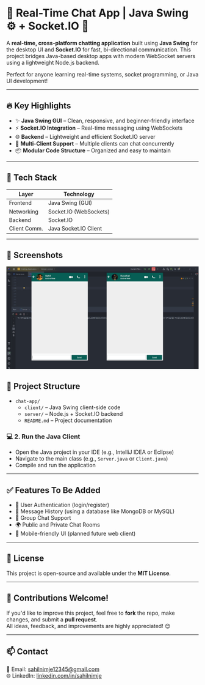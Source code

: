 # 💬 Real-Time Chat App | Java Swing ⚙️ + Socket.IO 🚀

A **real-time, cross-platform chatting application** built using **Java Swing** for the desktop UI and **Socket.IO** for fast, bi-directional communication. This project bridges Java-based desktop apps with modern WebSocket servers using a lightweight Node.js backend.

Perfect for anyone learning real-time systems, socket programming, or Java UI development!

---

## 🔥 Key Highlights

- ✨ **Java Swing GUI** – Clean, responsive, and beginner-friendly interface
- ⚡ **Socket.IO Integration** – Real-time messaging using WebSockets
- 🌐 **Backend** – Lightweight and efficient Socket.IO server
- 👥 **Multi-Client Support** – Multiple clients can chat concurrently
- 📦 **Modular Code Structure** – Organized and easy to maintain

---

## 🧠 Tech Stack

| Layer           | Technology            |
|----------------|------------------------|
| Frontend        | Java Swing (GUI)       |
| Networking      | Socket.IO (WebSockets) |
| Backend         | Socket.IO     |
| Client Comm.    | Java Socket.IO Client  |

---

## 📸 Screenshots

<p align="center">
  <img src="Chatting Application/src/icons/chat-ui.jpg" alt="Chat UI" width="600"/>
</p>


## 📁 Project Structure

- `chat-app/`
  - `client/` – Java Swing client-side code  
  - `server/` – Node.js + Socket.IO backend  
  - `README.md` – Project documentation

### 💻 2. Run the Java Client

- Open the Java project in your IDE (e.g., IntelliJ IDEA or Eclipse)  
- Navigate to the main class (e.g., `Server.java` or `Client.java`)  
- Compile and run the application

---

## ✅ Features To Be Added

- 🔐 User Authentication (login/register)  
- 💾 Message History (using a database like MongoDB or MySQL)  
- 🧩 Group Chat Support  
- 🌍 Public and Private Chat Rooms  
- 📱 Mobile-friendly UI (planned future web client)  

---

## 📃 License

This project is open-source and available under the **MIT License**.

---

## 🙌 Contributions Welcome!

If you'd like to improve this project, feel free to **fork** the repo, make changes, and submit a **pull request**.  
All ideas, feedback, and improvements are highly appreciated! 😊

---

## 📫 Contact

📧 Email: [sahilnimje12345@gmail.com](mailto:sahilnimje12345@gmail.com)  
🌐 LinkedIn: [linkedin.com/in/sahilnimje](https://linkedin.com/in/sahilnimje)




 
